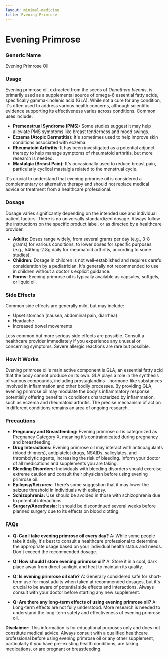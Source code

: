 ```yaml
---
layout: minimal-medicine
title: Evening Primrose
---
```


# Evening Primrose
### Generic Name
Evening Primrose Oil

### Usage
Evening primrose oil, extracted from the seeds of *Oenothera biennis*, is primarily used as a supplemental source of omega-6 essential fatty acids, specifically gamma-linolenic acid (GLA).  While not a cure for any condition, it's often used to address various health concerns, although scientific evidence supporting its effectiveness varies across conditions.  Common uses include:

* **Premenstrual Syndrome (PMS):**  Some studies suggest it may help alleviate PMS symptoms like breast tenderness and mood swings.
* **Eczema (Atopic Dermatitis):**  It's sometimes used to help improve skin conditions associated with eczema.
* **Rheumatoid Arthritis:**  It has been investigated as a potential adjunct therapy to help manage symptoms of rheumatoid arthritis, but more research is needed.
* **Mastalgia (Breast Pain):**  It's occasionally used to reduce breast pain, particularly cyclical mastalgia related to the menstrual cycle.


It's crucial to understand that evening primrose oil is considered a complementary or alternative therapy and should not replace medical advice or treatment from a healthcare professional.

### Dosage
Dosage varies significantly depending on the intended use and individual patient factors.  There is no universally standardized dosage. Always follow the instructions on the specific product label, or as directed by a healthcare provider.

* **Adults:** Doses range widely, from several grams per day (e.g., 3-8 grams) for various conditions, to lower doses for specific purposes (e.g., 540mg-2.8g daily for rheumatoid arthritis, according to some studies).
* **Children:** Dosage in children is not well-established and requires careful consideration by a pediatrician.  It's generally not recommended to use in children without a doctor's explicit guidance.
* **Forms:** Evening primrose oil is typically available as capsules, softgels, or liquid oil.

### Side Effects
Common side effects are generally mild, but may include:

* Upset stomach (nausea, abdominal pain, diarrhea)
* Headache
* Increased bowel movements

Less common but more serious side effects are possible.  Consult a healthcare provider immediately if you experience any unusual or concerning symptoms.  Severe allergic reactions are rare but possible.

### How it Works
Evening primrose oil's main active component is GLA, an essential fatty acid that the body cannot produce on its own.  GLA plays a role in the synthesis of various compounds, including prostaglandins – hormone-like substances involved in inflammation and other bodily processes.  By providing GLA, evening primrose oil may modulate the body's inflammatory response, potentially offering benefits in conditions characterized by inflammation, such as eczema and rheumatoid arthritis.  The precise mechanism of action in different conditions remains an area of ongoing research.


### Precautions
* **Pregnancy and Breastfeeding:** Evening primrose oil is categorized as Pregnancy Category X, meaning it’s contraindicated during pregnancy and breastfeeding.
* **Drug Interactions:** Evening primrose oil may interact with anticoagulants (blood thinners), antiplatelet drugs, NSAIDs, salicylates, and thrombolytic agents, increasing the risk of bleeding.  Inform your doctor of all medications and supplements you are taking.
* **Bleeding Disorders:**  Individuals with bleeding disorders should exercise extreme caution and consult their physician before using evening primrose oil.
* **Epilepsy/Seizures:**  There’s some suggestion that it may lower the seizure threshold in individuals with epilepsy.
* **Schizophrenia:** Use should be avoided in those with schizophrenia due to potential interactions.
* **Surgery/Anesthesia:**  It should be discontinued several weeks before planned surgery due to its effects on blood clotting.


### FAQs

* **Q: Can I take evening primrose oil every day?** A:  While some people take it daily, it's best to consult a healthcare professional to determine the appropriate usage based on your individual health status and needs.  Don't exceed the recommended dosage.

* **Q: How should I store evening primrose oil?** A: Store it in a cool, dark place away from direct sunlight and heat to maintain its quality.

* **Q: Is evening primrose oil safe?** A:  Generally considered safe for short-term use for most adults when taken at recommended dosages, but it's crucial to be aware of potential side effects and interactions. Always consult with your doctor before starting any new supplement.

* **Q: Are there any long-term effects of using evening primrose oil?** A:  Long-term effects are not fully understood.  More research is needed to understand the long-term safety and effectiveness of evening primrose oil.

**Disclaimer:** This information is for educational purposes only and does not constitute medical advice.  Always consult with a qualified healthcare professional before using evening primrose oil or any other supplement, particularly if you have pre-existing health conditions, are taking medications, or are pregnant or breastfeeding.
